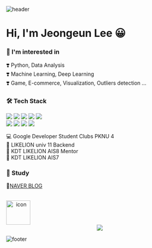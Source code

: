 ![header](https://capsule-render.vercel.app/api?type=waving&&color=gradient&height=100&section=header&fontSize=90)

# Hi, I'm Jeongeun Lee 😀 

### 🌱 I'm interested in 
❣️ Python, Data Analysis   
❣️ Machine Learning, Deep Learning   
❣️ Game, E-commerce, Visualization, Outliers detection ... 


### 🛠 Tech Stack

   <p>
     <img src="https://img.shields.io/badge/Python-3766AB?style=flat-square&logo=Python&logoColor=white"/> 
     <img src="https://img.shields.io/badge/Pandas-150458?style=flat-square&logo=Pandas&logoColor=white"/>
     <img src="https://img.shields.io/badge/NumPy-013243?style=flat-square&logo=NumPy&logoColor=white"/> 
     <img src="https://img.shields.io/badge/Matplotlib-11557c?style=flat-square&logo=Matplotlib"/>
     <img src="https://img.shields.io/badge/Plotly-3F4F75?style=flat-square&logo=Plotly&logoColor=white"/> <br/>
     <img src="https://img.shields.io/badge/scikit--learn-F7931E?style=flat-square&logo=scikitlearn&logoColor=white"/>
     <img src="https://img.shields.io/badge/PyTorch-EE4C2C?style=flat-square&logo=pytorch&logoColor=white"/>
     <img src="https://img.shields.io/badge/Keras-D00000?style=flat-square&logo=pytorch&logoColor=white"/>
     <img src="https://img.shields.io/badge/TensorFlow-FF6F00?style=flat-square&logo=tensorflow&logoColor=white"/>
   </p>

💻 Google Developer Student Clubs PKNU 4  
🦁 LIKELION univ 11 Backend     
🦁 KDT LIKELION AIS8 Mentor    
🦁 KDT LIKELION AIS7   

### 📝 Study 
🧷[NAVER BLOG](https://blog.naver.com/charzim0611)   

<br/>

<div align="center">
    <div style="display: flex; align-items: flex-start;"><img src="https://techstack-generator.vercel.app/python-icon.svg" alt="icon" width="65" height="65" /></div><div style="display: flex; align-items: flex-start;"></div>
    <a href="https://hits.seeyoufarm.com"><img src="https://hits.seeyoufarm.com/api/count/incr/badge.svg?url=https%3A%2F%2Fgithub.com%2FLJEDD2&count_bg=%23E494FF&title_bg=%23514D4D&icon=&icon_color=%23E7E7E7&title=hits&edge_flat=false"/></a>
</div>

<!-- Uzzurago Mulba ___ -->


![footer](https://capsule-render.vercel.app/api?type=waving&&color=gradient&height=100&section=footer&fontSize=90)
